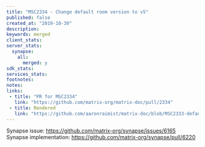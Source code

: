 ```yaml
---
title: "MSC2334 - Change default room version to v5"
published: false
created_at: "2019-10-30"
description:
keywords: merged
client_stats:
server_stats:
  synapse:
    all:
      merged: y
sdk_stats:
services_stats:
footnotes:
notes:
links:
 - title: "PR for MSC2334"
   link: "https://github.com/matrix-org/matrix-doc/pull/2334"
 - title: Rendered
   link: "https://github.com/aaronraimist/matrix-doc/blob/MSC2333-default-room-version-v5/proposals/2334-default-room-version-v5.md"
---
```




Synapse issue: https://github.com/matrix-org/synapse/issues/6165
Synapse implementation: https://github.com/matrix-org/synapse/pull/6220

